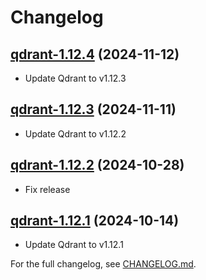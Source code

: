 # Changelog

## [qdrant-1.12.4](https://github.com/qdrant/qdrant-helm/tree/qdrant-1.12.4) (2024-11-12)

- Update Qdrant to v1.12.3

## [qdrant-1.12.3](https://github.com/qdrant/qdrant-helm/tree/qdrant-1.12.3) (2024-11-11)

- Update Qdrant to v1.12.2

## [qdrant-1.12.2](https://github.com/qdrant/qdrant-helm/tree/qdrant-1.12.2) (2024-10-28)

- Fix release

## [qdrant-1.12.1](https://github.com/qdrant/qdrant-helm/tree/qdrant-1.12.1) (2024-10-14)

- Update Qdrant to v1.12.1

For the full changelog, see [CHANGELOG.md](https://github.com/qdrant/qdrant-helm/blob/main/CHANGELOG.md).

<!-- The contents of this file are included directly in each GitHub release. -->
<!-- Only include the most-recent release in this file. -->
